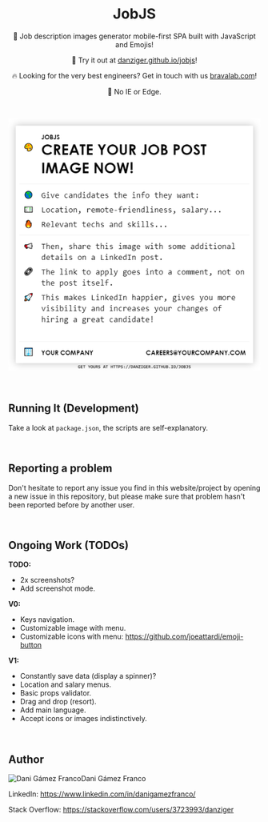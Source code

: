 <h1 align="center">JobJS</h1>

<p align="center">
    💼 Job description images generator mobile-first SPA built with JavaScript and Emojis!
</p><p align="center">
    🚀 Try it out at <a href="https://danziger.github.io/jobjs">danziger.github.io/jobjs</a>!
</p><p align="center">
    🔥 Looking for the very best engineers? Get in touch with us <a href="https://bravalab.com">bravalab.com</a>!
</p><p align="center">
    💩 No IE or Edge.
</p>

<br />


<p align="center">
    <a href="https://danziger.github.io/jobjs" target="_blank">
        <img src="./static/screenshots/jobjs.png" width="512" />
    </a>
</p>

<br />


Running It (Development)
------------------------

Take a look at `package.json`, the scripts are self-explanatory.

<br />


Reporting a problem
-------------------

Don't hesitate to report any issue you find in this website/project by opening a new issue in this repository, but please make sure that problem hasn't been reported before by another user.

<br />


Ongoing Work (TODOs)
--------------------

**TODO:**
- 2x screenshots?
- Add screenshot mode.

**V0:**
- Keys navigation.
- Customizable image with menu.
- Customizable icons with menu: https://github.com/joeattardi/emoji-button

**V1:**
- Constantly save data (display a spinner)?
- Location and salary menus.
- Basic props validator.
- Drag and drop (resort).
- Add main language.
- Accept icons or images indistinctively.


<br />


Author
------

<img
    src="https://s.gravatar.com/avatar/ff1de7f1a325c8005379a310949f7f23?s=128"
    alt="Dani Gámez Franco"
    align="left"
/>

Dani Gámez Franco

LinkedIn: https://www.linkedin.com/in/danigamezfranco/

Stack Overflow: https://stackoverflow.com/users/3723993/danziger
